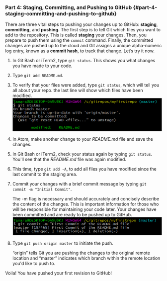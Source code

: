 ### Part 4: Staging, Committing, and Pushing to GitHub {#part-4-staging-committing-and-pushing-to-github}

There are three vital steps to pushing your changes up to GitHub: **staging**, **committing,** and **pushing.** The first step is to tell Git which files you want to add to the repository. This is called **staging** your changes. Then, you prepare to push them using the `commit` command. Finally, the committed changes are pushed up to the cloud and Git assigns a unique alpha-numeric log entry, known as a **commit hash**, to track that change. Let’s try it now.

1.  In Git Bash or iTerm2, type `git status`.  This shows you what changes you have made to your code.

2. Type `git add README.md`.

3. To verify that your files were added, type `git status`, which will tell you all about your repo. the last line will show which files have been modified.<br>
![](../assets/image09.png)

4. In Atom, make another change to your _README.md_ file and save the changes.

5. In Git Bash or iTerm2, check your status again by typing `git status`.  You'll see that the _README.md_ file was again modified.

6. This time,  type `git add -A`, to add all files you have modified since the last commit to the staging area.

2.  Commit your changes with a brief commit message by typing `git commit -m "Initial Commit"`.

    The -m flag is necessary and should accurately and concisely describe the content of the changes. This is important information for those who will be responsible for maintaining your code later. Your changes have been committed and are ready to be pushed up to GitHub.
![](../assets/image00.png)

3.  Type `git push origin master` to initiate the push.

    “origin” tells Git you are pushing the changes to the original remote location and “master” indicates which branch within the remote location you'd like to push to.

Voila! You have pushed your first revision to GitHub!
